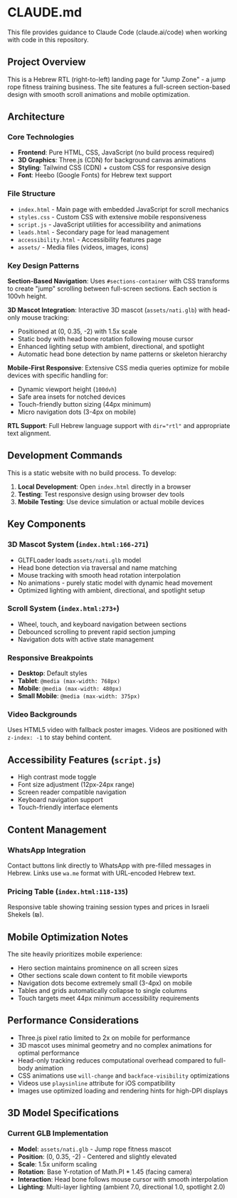 # CLAUDE.md

This file provides guidance to Claude Code (claude.ai/code) when working with code in this repository.

## Project Overview

This is a Hebrew RTL (right-to-left) landing page for "Jump Zone" - a jump rope fitness training business. The site features a full-screen section-based design with smooth scroll animations and mobile optimization.

## Architecture

### Core Technologies
- **Frontend**: Pure HTML, CSS, JavaScript (no build process required)
- **3D Graphics**: Three.js (CDN) for background canvas animations
- **Styling**: Tailwind CSS (CDN) + custom CSS for responsive design
- **Font**: Heebo (Google Fonts) for Hebrew text support

### File Structure
- `index.html` - Main page with embedded JavaScript for scroll mechanics
- `styles.css` - Custom CSS with extensive mobile responsiveness
- `script.js` - JavaScript utilities for accessibility and animations
- `leads.html` - Secondary page for lead management
- `accessibility.html` - Accessibility features page
- `assets/` - Media files (videos, images, icons)

### Key Design Patterns

**Section-Based Navigation**: Uses `#sections-container` with CSS transforms to create "jump" scrolling between full-screen sections. Each section is 100vh height.

**3D Mascot Integration**: Interactive 3D mascot (`assets/nati.glb`) with head-only mouse tracking:
- Positioned at (0, 0.35, -2) with 1.5x scale
- Static body with head bone rotation following mouse cursor
- Enhanced lighting setup with ambient, directional, and spotlight
- Automatic head bone detection by name patterns or skeleton hierarchy

**Mobile-First Responsive**: Extensive CSS media queries optimize for mobile devices with specific handling for:
- Dynamic viewport height (`100dvh`)
- Safe area insets for notched devices
- Touch-friendly button sizing (44px minimum)
- Micro navigation dots (3-4px on mobile)

**RTL Support**: Full Hebrew language support with `dir="rtl"` and appropriate text alignment.

## Development Commands

This is a static website with no build process. To develop:

1. **Local Development**: Open `index.html` directly in a browser
2. **Testing**: Test responsive design using browser dev tools
3. **Mobile Testing**: Use device simulation or actual mobile devices

## Key Components

### 3D Mascot System (`index.html:166-271`)
- GLTFLoader loads `assets/nati.glb` model
- Head bone detection via traversal and name matching
- Mouse tracking with smooth head rotation interpolation
- No animations - purely static model with dynamic head movement
- Optimized lighting with ambient, directional, and spotlight setup

### Scroll System (`index.html:273+`)
- Wheel, touch, and keyboard navigation between sections
- Debounced scrolling to prevent rapid section jumping
- Navigation dots with active state management

### Responsive Breakpoints
- **Desktop**: Default styles
- **Tablet**: `@media (max-width: 768px)`
- **Mobile**: `@media (max-width: 480px)`
- **Small Mobile**: `@media (max-width: 375px)`

### Video Backgrounds
Uses HTML5 video with fallback poster images. Videos are positioned with `z-index: -1` to stay behind content.

## Accessibility Features (`script.js`)
- High contrast mode toggle
- Font size adjustment (12px-24px range)
- Screen reader compatible navigation
- Keyboard navigation support
- Touch-friendly interface elements

## Content Management

### WhatsApp Integration
Contact buttons link directly to WhatsApp with pre-filled messages in Hebrew. Links use `wa.me` format with URL-encoded Hebrew text.

### Pricing Table (`index.html:118-135`)
Responsive table showing training session types and prices in Israeli Shekels (₪).

## Mobile Optimization Notes

The site heavily prioritizes mobile experience:
- Hero section maintains prominence on all screen sizes
- Other sections scale down content to fit mobile viewports
- Navigation dots become extremely small (3-4px) on mobile
- Tables and grids automatically collapse to single columns
- Touch targets meet 44px minimum accessibility requirements

## Performance Considerations

- Three.js pixel ratio limited to 2x on mobile for performance
- 3D mascot uses minimal geometry and no complex animations for optimal performance
- Head-only tracking reduces computational overhead compared to full-body animation
- CSS animations use `will-change` and `backface-visibility` optimizations
- Videos use `playsinline` attribute for iOS compatibility
- Images use optimized loading and rendering hints for high-DPI displays

## 3D Model Specifications

### Current GLB Implementation
- **Model**: `assets/nati.glb` - Jump rope fitness mascot
- **Position**: (0, 0.35, -2) - Centered and slightly elevated
- **Scale**: 1.5x uniform scaling
- **Rotation**: Base Y-rotation of Math.PI * 1.45 (facing camera)
- **Interaction**: Head bone follows mouse cursor with smooth interpolation
- **Lighting**: Multi-layer lighting (ambient 7.0, directional 1.0, spotlight 2.0)